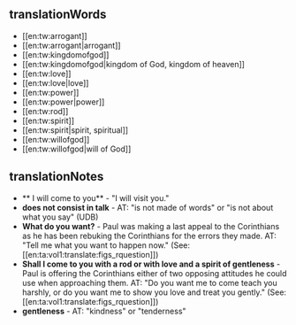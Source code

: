 ## translationWords

* [[en:tw:arrogant]]
* [[en:tw:arrogant|arrogant]]
* [[en:tw:kingdomofgod]]
* [[en:tw:kingdomofgod|kingdom of God, kingdom of heaven]]
* [[en:tw:love]]
* [[en:tw:love|love]]
* [[en:tw:power]]
* [[en:tw:power|power]]
* [[en:tw:rod]]
* [[en:tw:spirit]]
* [[en:tw:spirit|spirit, spiritual]]
* [[en:tw:willofgod]]
* [[en:tw:willofgod|will of God]]

## translationNotes

* ** I will come to you** - "I will visit you."
* **does not consist in talk** - AT: "is not made of words" or "is not about what you say" (UDB)
* **What do you want?** - Paul was making a last appeal to the Corinthians as he has been rebuking the Corinthians for the errors they made. AT: "Tell me what you want to happen now." (See: [[en:ta:vol1:translate:figs_rquestion]])
* **Shall I come to you with a rod or with love and a spirit of gentleness** - Paul is offering the Corinthians either of two opposing attitudes he could use when approaching them. AT: "Do you want me to come teach you harshly, or do you want me to show you love and treat you gently." (See: [[en:ta:vol1:translate:figs_rquestion]])
* **gentleness** - AT: "kindness" or "tenderness"
